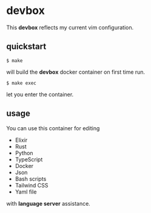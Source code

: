 # devbox

This **devbox** reflects my current vim configuration. 

## quickstart

```
$ make
```

will build the **devbox** docker container on first time run.

```
$ make exec
```

let you enter the container.

## usage

You can use this container for editing 

* Elixir
* Rust
* Python
* TypeScript
* Docker
* Json
* Bash scripts
* Tailwind CSS
* Yaml file

with **language server** assistance.
